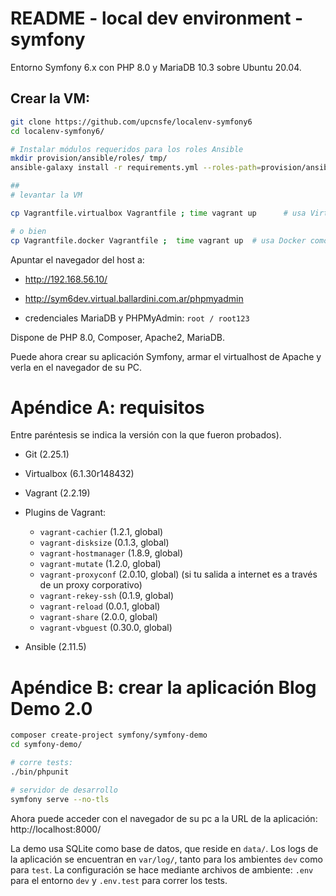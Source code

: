 # README - local dev environment - symfony

Entorno Symfony 6.x con PHP 8.0 y MariaDB 10.3 sobre Ubuntu 20.04.


## Crear la VM:

```bash
git clone https://github.com/upcnsfe/localenv-symfony6
cd localenv-symfony6/

# Instalar módulos requeridos para los roles Ansible
mkdir provision/ansible/roles/ tmp/
ansible-galaxy install -r requirements.yml --roles-path=provision/ansible/roles/

##
# levantar la VM

cp Vagrantfile.virtualbox Vagrantfile ; time vagrant up      # usa Virtualbox como provider

# o bien
cp Vagrantfile.docker Vagrantfile ;  time vagrant up  # usa Docker como provider, ej. en una Apple MAC con procesador M1

```

Apuntar el navegador del host a:

* http://192.168.56.10/
* http://sym6dev.virtual.ballardini.com.ar/phpmyadmin

* credenciales MariaDB y PHPMyAdmin:   `root / root123`


Dispone de PHP 8.0, Composer, Apache2, MariaDB.

Puede ahora crear su aplicación Symfony, armar el virtualhost de Apache y verla en el navegador de su PC.



# Apéndice A: requisitos

Entre paréntesis se indica la versión con la que fueron probados).

* Git (2.25.1)

* Virtualbox (6.1.30r148432)

* Vagrant (2.2.19)

* Plugins de Vagrant:
  * `vagrant-cachier` (1.2.1, global)
  * `vagrant-disksize` (0.1.3, global)
  * `vagrant-hostmanager` (1.8.9, global)
  * `vagrant-mutate` (1.2.0, global)
  * `vagrant-proxyconf` (2.0.10, global) (si tu salida a internet es a través de un proxy corporativo)
  * `vagrant-rekey-ssh` (0.1.9, global)
  * `vagrant-reload` (0.0.1, global)
  * `vagrant-share` (2.0.0, global)
  * `vagrant-vbguest` (0.30.0, global)

* Ansible (2.11.5)

# Apéndice B: crear la aplicación Blog Demo 2.0

```bash
composer create-project symfony/symfony-demo
cd symfony-demo/

# corre tests:
./bin/phpunit

# servidor de desarrollo
symfony serve --no-tls
```

Ahora puede acceder con el navegador de su pc a la URL de la aplicación: http://localhost:8000/

La demo usa SQLite como base de datos, que reside en `data/`.
Los logs de la aplicación se encuentran en `var/log/`, tanto para los ambientes `dev` como para `test`.
La configuración se hace mediante archivos de ambiente: `.env` para el entorno `dev` y `.env.test` para correr los tests.




